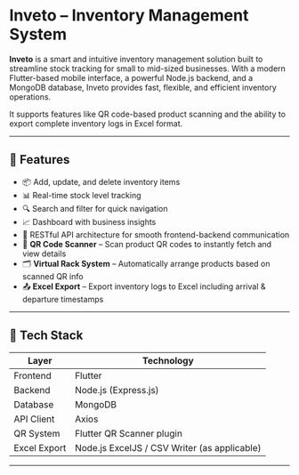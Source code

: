 # Inveto – Inventory Management System

**Inveto** is a smart and intuitive inventory management solution built to streamline stock tracking for small to mid-sized businesses. With a modern Flutter-based mobile interface, a powerful Node.js backend, and a MongoDB database, Inveto provides fast, flexible, and efficient inventory operations. 

It supports features like QR code-based product scanning and the ability to export complete inventory logs in Excel format.

---

## 🚀 Features

- 📦 Add, update, and delete inventory items
- 📊 Real-time stock level tracking
- 🔍 Search and filter for quick navigation
- 📈 Dashboard with business insights
- 🔄 RESTful API architecture for smooth frontend-backend communication
- 📱 **QR Code Scanner** – Scan product QR codes to instantly fetch and view details  
- 🗂️ **Virtual Rack System** – Automatically arrange products based on scanned QR info  
- 📤 **Excel Export** – Export inventory logs to Excel including arrival & departure timestamps

---

## 🧰 Tech Stack

| Layer     | Technology         |
|-----------|--------------------|
| Frontend  | Flutter             |
| Backend   | Node.js (Express.js) |
| Database  | MongoDB            |
| API Client| Axios              |
| QR System | Flutter QR Scanner plugin |
| Excel Export | Node.js ExcelJS / CSV Writer (as applicable) |

---

